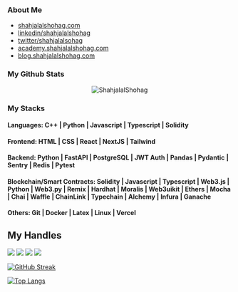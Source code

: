 ### About Me
- [shahjalalshohag.com](https://shahjalalshohag.com/)
- [linkedin/shahjalalshohag](https://www.linkedin.com/in/shahjalalshohag/)
- [twitter/shahjalalsohag](https://twitter.com/shahjalalsohag)
- [academy.shahjalalshohag.com](https://academy.shahjalalshohag.com/)
- [blog.shahjalalshohag.com](https://blog.shahjalalshohag.com/home)

### My Github Stats
<p align="center"> <img src="https://github-readme-stats.vercel.app/api?username=ShahjalalShohag&show_icons=true&count_private=true&theme=dark" alt="ShahjalalShohag" />

### My Stacks
#### Languages: C++ | Python | Javascript | Typescript | Solidity 

#### Frontend: HTML | CSS | React | NextJS | Tailwind

#### Backend: Python | FastAPI | PostgreSQL | JWT Auth | Pandas | Pydantic | Sentry | Redis | Pytest

#### Blockchain/Smart Contracts: Solidity | Javascript | Typescript | Web3.js | Python | Web3.py | Remix | Hardhat | Moralis | Web3uikit | Ethers | Mocha | Chai | Waffle | ChainLink | Typechain | Alchemy | Infura | Ganache

#### Others: Git | Docker | Latex | Linux | Vercel

## My Handles
 [<img src="https://img.shields.io/badge/ShahjalalShohag-151515?style=for-the-badge&logo=linkedin&logoColor=white">](https://www.linkedin.com/in/shahjalal-shohag-394332156/)
 [<img src="https://img.shields.io/badge/ShahjalalShohag-151515?style=for-the-badge&logo=SVG&logoColor=79740e">](https://profile-summary-for-github.com/user/ShahjalalShohag) 
 [<img src="https://img.shields.io/badge/YouKn0wWho-151515?style=for-the-badge&logo=SVG&logoColor=79740e">](https://codeforces.com/profile/YouKn0wWho) 
 [<img src="https://img.shields.io/badge/sjshohag-151515?style=for-the-badge&logo=SVG&logoColor=79740e">](https://www.codechef.com/users/sjshohag) 


<!--  CONTRIBUTION AND STREAK BLOCK -->
 [![GitHub Streak](https://github-readme-streak-stats.herokuapp.com/?user=ShahjalalShohag&currStreakNum=2FD3EB&fire=pink&sideLabels=F00&theme=nightowl)](https://git.io/streak-stats)
 
 <!--  TOP LANGUAGES STATISTICS -->
 [![Top Langs](https://github-readme-stats.vercel.app/api/top-langs/?username=ShahjalalShohag&theme=dark&layout=compact&align=right&width=40%)](https://github.com/ShahjalalShohag/github-readme-stats)
